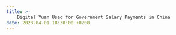 ```yaml
---
title: >-
    Digital Yuan Used for Government Salary Payments in China
date: 2023-04-01 18:30:00 +0200
---
```

